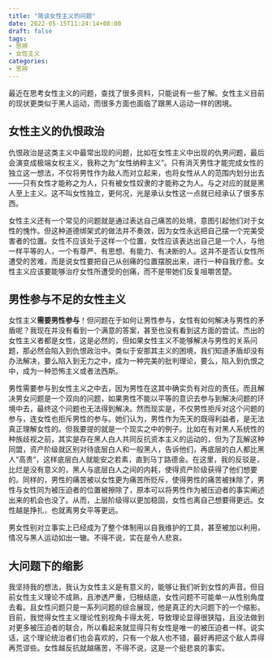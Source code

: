 ```yaml
---
title: "简谈女性主义的问题"
date: 2022-05-15T11:24:14+08:00
draft: false
tags:
- 思辨
- 女性主义
categories:
- 思辨
---
```


最近在思考女性主义的问题，查找了很多资料，只能说有一些了解。女性主义目前的现状更类似于黑人运动，而很多方面也面临了跟黑人运动一样的困境。

## 女性主义的仇恨政治

仇恨政治是这类主义中最常出现的问题，比如在女性主义中出现的仇男问题，最后会演变成极端女权主义，我称之为“女性纳粹主义”。只有消灭男性才能完成女性的独立这一想法，不仅将男性作为敌人而对立起来，也将女性从人的范围内划分出去——只有女性才能称之为人，只有被女性奴隶的才能称之为人。与之对应的就是黑人至上主义。这不叫女性独立，更何况，光是承认女性这一点就已经承认了很多东西。

女性主义还有一个常见的问题就是通过表达自己痛苦的处境，意图引起他们对于女性的愧怍。但这种道德绑架式的做法并不奏效，因为女性永远把自己摆一个完美受害者的位置。女性不应该处于这样一个位置，女性应该表达出自己是一个人，与他一样平等的人，一个有尊严、有思想、有能力、有决断的人。这并不是否认女性所遭受的苦难，而是说女性要把自己从创痛的位置摆脱出来，进行一种自我疗愈。女性主义应该要能够治疗女性所遭受的创痛，而不是带她们反复咀嚼苦楚。

## 男性参与不足的女性主义

女性主义**需要男性参与**！但问题在于如何让男性参与，女性有如何解决与男性的矛盾呢？我现在并没有看到一个满意的答案，甚至也没有看到这方面的尝试。杰出的女性主义者都是女性，这是必然的，但如果女性主义不能够解决与男性的关系问题，那必然会陷入到仇恨政治中。类似于安那其主义的困境，我们知道矛盾却没有办法解决，要么陷入到无力之中，成为一种完美的批判理论，要么，陷入到仇恨之中，成为一种恐怖主义或者法西斯。

男性需要参与到女性主义之中去，因为男性在这其中确实负有对应的责任。而且解决男女问题是一个双向的问题，如果男性不能以平等的意识去参与到解决问题的环境中去，最终这个问题也无法得到解决。然而现实是，不仅男性拒斥对这个问题的参与，连女性也拒斥男性的参与。她们认为，男性作为先天的既得利益者，是无法真正理解女性的。但我要提的就是一个现实之中的例子。比如在有对黑人系统性的种族歧视之前，其实是存在黑人白人共同反抗资本主义的运动的，但为了瓦解这种同盟，资产阶级就区别对待底层白人和一般黑人，告诉他们，再底层的白人都比黑人“高贵”，这样底层白人就能安之若素，直到马丁路德金。在这里，我的反驳是，比烂是没有意义的，黑人与底层白人之间的内耗，使得资产阶级获得了他们想要的。同样的，男性的痛苦被以女性更为痛苦所贬斥，使得男性的痛苦被抹除了，男性与女性同为被压迫者的位置被擦除了，原本可以将男性作为被压迫者的事实阐述出来的机会也没了。从而，上层阶级得以更加稳固，女性也离自己想要得更远。女性越是挣扎，也就离男女平等更远。

男女性别对立事实上已经成为了整个体制用以自我维护的工具，甚至被加以利用，情况与黑人运动如出一辙。不得不说，实在是令人悲哀。

## 大问题下的缩影

我坚持我的想法，我认为女性主义是有意义的，能够让我们听到女性的声音。但目前女性主义理论不成熟，且渗透严重，归根结底，女性问题不可能单一从性别角度去看。且女性问题只是一系列问题的综合展现，他是真正的大问题下的一个缩影。目前，我觉得女性主义理论性别视角卡得太死，导致理论显得很狭隘，且没法做到对更多被压迫者的联合，所以看起来就显得只有女性是唯一的被压迫者一样。说实话，这个理论统治者们也会喜欢的，只有一个敌人也不错，最好再把这个敌人弄得再荒谬些。女性越反抗就越痛苦，不得不说，这是一个挺悲哀的事实。

